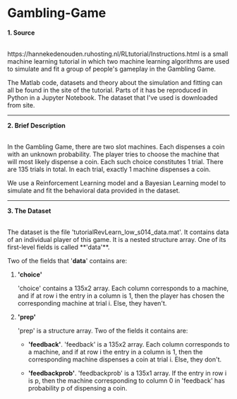 # Gambling-Game


**1. Source** 

<br>
https://hannekedenouden.ruhosting.nl/RLtutorial/Instructions.html is a small machine learning tutorial in which two machine learning algorithms are used to simulate and fit a group of people's gameplay in the Gambling Game. 

The Matlab code, datasets and theory about the simulation and fitting can all be found in the site of the tutorial. Parts of it has be reproduced in Python in a Jupyter Notebook. The dataset that I've used is downloaded from site. 

 ---

**2. Brief Description** 

<br>
In the Gambling Game, there are two slot machines. Each dispenses a coin with an unknown probability. The player tries to choose the machine that will most likely dispense a coin. Each such choice constitutes 1 trial. There are 135 trials in total. In each trial, exactly 1 machine dispenses a coin. 

We use a Reinforcement Learning model and a Bayesian Learning model to simulate and fit the behavioral data provided in the dataset. 

---

**3. The Dataset** 

<br>
The dataset is the file 'tutorialRevLearn_low_s014_data.mat'. It contains data of an individual player of this game. It is a nested structure array. One of its first-level fields is called **'data'**. 

Two of the fields that '**data**' contains are: 

1. **'choice'** 

    'choice' contains a 135x2 array. Each column corresponds to a machine, and if at row i the entry in a column is 1, then the player has      chosen the corresponding machine at trial i. Else, they haven't. 

2. **'prep'**

    'prep' is a structure array. Two of the fields it contains are: 
  
   - **'feedback'**. 'feedback' is a 135x2 array. Each column corresponds to a machine, and if at row i the entry in a column is 1, then the corresponding machine dispenses a coin at trial i. Else, they don't.

   - **'feedbackprob'**. 'feedbackprob' is a 135x1 array. If the entry in row i is p, then the machine corresponding to column 0 in 'feedback' has probability p of dispensing a coin. 
